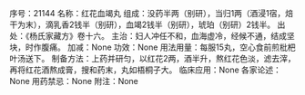 序号：21144
名称：红花血竭丸
组成：没药半两（别研），当归1两（酒浸1宿，焙干为末），滴乳香2钱半（别研），血竭2钱半（别研），琥珀（别研）2钱半。
出处：《杨氏家藏方》卷十六。
主治：妇人冲任不和，血海虚冷，经候不通，结成坚块，时作腹痛。
加减：None
功效：None
用法用量：每服15丸，空心食前煎枇杷叶汤送下。
制备方法：上药并研匀，以红花2两，酒半升，熬红花色淡，滤去滓，再将红花酒熬成膏，搜和药末，丸如梧桐子大。
临床应用：None
各家论述：None
用药禁忌：None
附注：None
